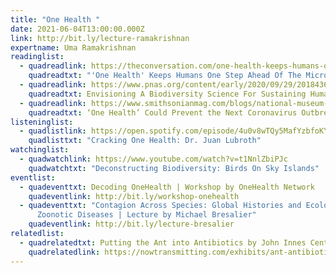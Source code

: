 ```yaml
---
title: "One Health "
date: 2021-06-04T13:00:00.000Z
link: http://bit.ly/lecture-ramakrishnan
expertname: Uma Ramakrishnan
readinglist:
  - quadreadlink: https://theconversation.com/one-health-keeps-humans-one-step-ahead-of-the-microbes-106984
    quadreadtxt: "'One Health' Keeps Humans One Step Ahead Of The Microbes"
  - quadreadlink: https://www.pnas.org/content/early/2020/09/29/2018436117?versioned=true
    quadreadtxt: Envisioning A Biodiversity Science For Sustaining Human Well-being
  - quadreadlink: https://www.smithsonianmag.com/blogs/national-museum-of-natural-history/2020/02/14/one-health-could-prevent-next-coronavirus-outbreak/
    quadreadtxt: ‘One Health’ Could Prevent the Next Coronavirus Outbreak
listeninglist:
  - quadlistlink: https://open.spotify.com/episode/4u0v8wTQy5MafYzbfoKYi4
    quadlisttxt: "Cracking One Health: Dr. Juan Lubroth"
watchinglist:
  - quadwatchlink: https://www.youtube.com/watch?v=t1NnlZbiPJc
    quadwatchtxt: "Deconstructing Biodiversity: Birds On Sky Islands"
eventlist:
  - quadeventtxt: Decoding OneHealth | Workshop by OneHealth Network
    quadeventlink: http://bit.ly/workshop-onehealth
  - quadeventtxt: "Contagion Across Species: Global Histories and Ecologies of
      Zoonotic Diseases | Lecture by Michael Bresalier"
    quadeventlink: http://bit.ly/lecture-bresalier
relatedlist:
  - quadrelatedtxt: Putting the Ant into Antibiotics by John Innes Centre
    quadrelatedlink: https://nowtransmitting.com/exhibits/ant-antibiotics/
---
```

